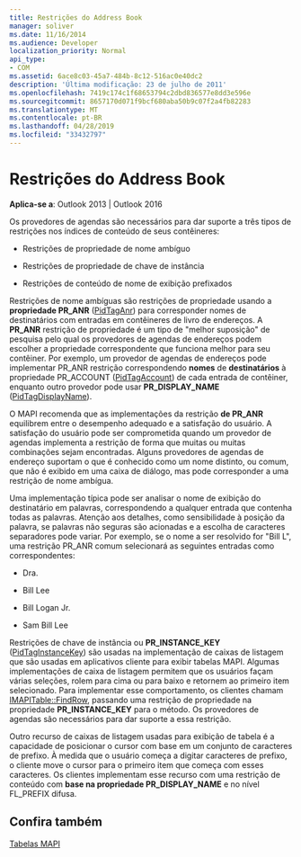 ```yaml
---
title: Restrições do Address Book
manager: soliver
ms.date: 11/16/2014
ms.audience: Developer
localization_priority: Normal
api_type:
- COM
ms.assetid: 6ace8c03-45a7-484b-8c12-516ac0e40dc2
description: 'Última modificação: 23 de julho de 2011'
ms.openlocfilehash: 7419c174c1f68653794c2dbd836577e8dd3e596e
ms.sourcegitcommit: 8657170d071f9bcf680aba50b9c07f2a4fb82283
ms.translationtype: MT
ms.contentlocale: pt-BR
ms.lasthandoff: 04/28/2019
ms.locfileid: "33432797"
---
```

# <a name="address-book-restrictions"></a>Restrições do Address Book

  
  
**Aplica-se a**: Outlook 2013 | Outlook 2016 
  
Os provedores de agendas são necessários para dar suporte a três tipos de restrições nos índices de conteúdo de seus contêineres:
  
- Restrições de propriedade de nome ambíguo
    
- Restrições de propriedade de chave de instância
    
- Restrições de conteúdo de nome de exibição prefixados
    
Restrições de nome ambíguas são restrições de propriedade usando a **propriedade PR_ANR** ([PidTagAnr](pidtaganr-canonical-property.md)) para corresponder nomes de destinatários com entradas em contêineres de livro de endereços. A **PR_ANR** restrição de propriedade é um tipo de "melhor suposição" de pesquisa pelo qual os provedores de agendas de endereços podem escolher a propriedade correspondente que funciona melhor para seu contêiner. Por exemplo, um provedor de agendas de endereços pode implementar PR_ANR restrição correspondendo **nomes** de **destinatários** à propriedade PR_ACCOUNT ([PidTagAccount](pidtagaccount-canonical-property.md)) de cada entrada de contêiner, enquanto outro provedor pode usar **PR_DISPLAY_NAME** ([PidTagDisplayName](pidtagdisplayname-canonical-property.md)).
  
O MAPI recomenda que as implementações da restrição **de PR_ANR** equilibrem entre o desempenho adequado e a satisfação do usuário. A satisfação do usuário pode ser comprometida quando um provedor de agendas implementa a restrição de forma que muitas ou muitas combinações sejam encontradas. Alguns provedores de agendas de endereço suportam o que é conhecido como um nome distinto, ou comum, que não é exibido em uma caixa de diálogo, mas pode corresponder a uma restrição de nome ambígua. 
  
Uma implementação típica pode ser analisar o nome de exibição do destinatário em palavras, correspondendo a qualquer entrada que contenha todas as palavras. Atenção aos detalhes, como sensibilidade à posição da palavra, se palavras não seguras são acionadas e a escolha de caracteres separadores pode variar. Por exemplo, se o nome a ser resolvido  for "Bill L", uma restrição PR_ANR comum selecionará as seguintes entradas como correspondentes: 
  
- Dra.
    
- Bill Lee
    
- Bill Logan Jr. 
    
- Sam Bill Lee
    
Restrições de chave de instância ou **PR_INSTANCE_KEY** ([PidTagInstanceKey](pidtaginstancekey-canonical-property.md)) são usadas na implementação de caixas de listagem que são usadas em aplicativos cliente para exibir tabelas MAPI. Algumas implementações de caixa de listagem permitem que os usuários façam várias seleções, rolem para cima ou para baixo e retornem ao primeiro item selecionado. Para implementar esse comportamento, os clientes chamam [IMAPITable::FindRow](imapitable-findrow.md), passando uma restrição de propriedade na propriedade **PR_INSTANCE_KEY** para o método. Os provedores de agendas são necessários para dar suporte a essa restrição. 
  
Outro recurso de caixas de listagem usadas para exibição de tabela é a capacidade de posicionar o cursor com base em um conjunto de caracteres de prefixo. À medida que o usuário começa a digitar caracteres de prefixo, o cliente move o cursor para o primeiro item que começa com esses caracteres. Os clientes implementam esse recurso com uma restrição de conteúdo com **base na propriedade PR_DISPLAY_NAME** e no nível FL_PREFIX difusa. 
  
## <a name="see-also"></a>Confira também



[Tabelas MAPI](mapi-tables.md)

